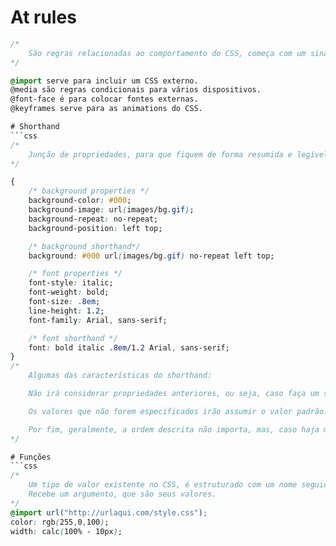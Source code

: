 # At rules
```css
/*
    São regras relacionadas ao comportamento do CSS, começa com um sinal de @ seguido do identificador e do valor.
*/

@import serve para incluir um CSS externo.
@media são regras condicionais para vários dispositivos.
@font-face é para colocar fontes externas.
@keyframes serve para as animations do CSS.

# Shorthand
```css
/* 
    Junção de propriedades, para que fiquem de forma resumida e legível.
*/

{
    /* background properties */
    background-color: #000;
    background-image: url(images/bg.gif);
    background-repeat: no-repeat;
    background-position: left top;

    /* background shorthand*/
    background: #000 url(images/bg.gif) no-repeat left top;

    /* font properties */
    font-style: italic;
    font-weight: bold;
    font-size: .8em;
    line-height: 1.2;
    font-family: Arial, sans-serif;

    /* font shorthand */ 
    font: bold italic .8em/1.2 Arial, sans-serif;
}
/*
    Algumas das características do shorthand:

    Não irá considerar propriedades anteriores, ou seja, caso faça um shorthand, apenas ele será considerado, quaisquer propriedades anteriores serão substituídas pelas do shorthand.

    Os valores que não forem especificados irão assumir o valor padrão.

    Por fim, geralmente, a ordem descrita não importa, mas, caso haja muitas propriedades com valores semelhantes, poderemos encontrar problemas.
*/

# Funções
```css
/*
    Um tipo de valor existente no CSS, é estruturado com um nome seguido de abre e fecha parênteses.
    Recebe um argumento, que são seus valores.
*/
@import url("http://urlaqui.com/style.css");
color: rgb(255,0,100);
width: calc(100% - 10px);